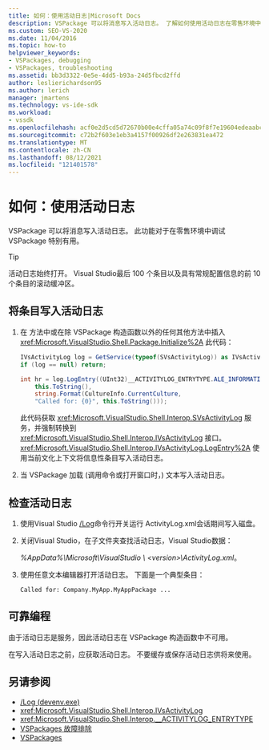 ```yaml
---
title: 如何：使用活动日志|Microsoft Docs
description: VSPackage 可以将消息写入活动日志。 了解如何使用活动日志在零售环境中调试 VSPackage。
ms.custom: SEO-VS-2020
ms.date: 11/04/2016
ms.topic: how-to
helpviewer_keywords:
- VSPackages, debugging
- VSPackages, troubleshooting
ms.assetid: bb3d3322-0e5e-4dd5-b93a-24d5fbcd2ffd
author: leslierichardson95
ms.author: lerich
manager: jmartens
ms.technology: vs-ide-sdk
ms.workload:
- vssdk
ms.openlocfilehash: acf0e2d5cd5d72670b00e4cffa05a74c09f8f7e19604edeaabcc82ce834c0afe
ms.sourcegitcommit: c72b2f603e1eb3a4157f00926df2e263831ea472
ms.translationtype: MT
ms.contentlocale: zh-CN
ms.lasthandoff: 08/12/2021
ms.locfileid: "121401578"
---
```

# <a name="how-to-use-the-activity-log"></a>如何：使用活动日志
VSPackage 可以将消息写入活动日志。 此功能对于在零售环境中调试 VSPackage 特别有用。

> [!TIP]
> 活动日志始终打开。 Visual Studio最后 100 个条目以及具有常规配置信息的前 10 个条目的滚动缓冲区。

## <a name="to-write-an-entry-to-the-activity-log"></a>将条目写入活动日志

1. 在 方法中或在除 VSPackage 构造函数以外的任何其他方法中插入 <xref:Microsoft.VisualStudio.Shell.Package.Initialize%2A> 此代码：

    ```csharp
    IVsActivityLog log = GetService(typeof(SVsActivityLog)) as IVsActivityLog;
    if (log == null) return;

    int hr = log.LogEntry((UInt32)__ACTIVITYLOG_ENTRYTYPE.ALE_INFORMATION,
        this.ToString(),
        string.Format(CultureInfo.CurrentCulture,
        "Called for: {0}", this.ToString()));
    ```

     此代码获取 <xref:Microsoft.VisualStudio.Shell.Interop.SVsActivityLog> 服务，并强制转换到 <xref:Microsoft.VisualStudio.Shell.Interop.IVsActivityLog> 接口。 <xref:Microsoft.VisualStudio.Shell.Interop.IVsActivityLog.LogEntry%2A> 使用当前文化上下文将信息性条目写入活动日志。

2. 当 VSPackage 加载 (调用命令或打开窗口时，) 文本写入活动日志。

## <a name="to-examine-the-activity-log"></a>检查活动日志

1. 使用Visual Studio [/Log](../ide/reference/log-devenv-exe.md)命令行开关运行 ActivityLog.xml会话期间写入磁盘。

2. 关闭Visual Studio，在子文件夹查找活动日志，Visual Studio数据：

   <em> *%AppData%</em>\Microsoft\VisualStudio \\ \<version>\ActivityLog.xml*。

3. 使用任意文本编辑器打开活动日志。 下面是一个典型条目：

   ```
   Called for: Company.MyApp.MyAppPackage ...
   ```

## <a name="robust-programming"></a>可靠编程

由于活动日志是服务，因此活动日志在 VSPackage 构造函数中不可用。

在写入活动日志之前，应获取活动日志。 不要缓存或保存活动日志供将来使用。

## <a name="see-also"></a>另请参阅

- [/Log (devenv.exe) ](../ide/reference/log-devenv-exe.md)
- <xref:Microsoft.VisualStudio.Shell.Interop.IVsActivityLog>
- <xref:Microsoft.VisualStudio.Shell.Interop.__ACTIVITYLOG_ENTRYTYPE>
- [VSPackages 故障排除](../extensibility/troubleshooting-vspackages.md)
- [VSPackages](../extensibility/internals/vspackages.md)
